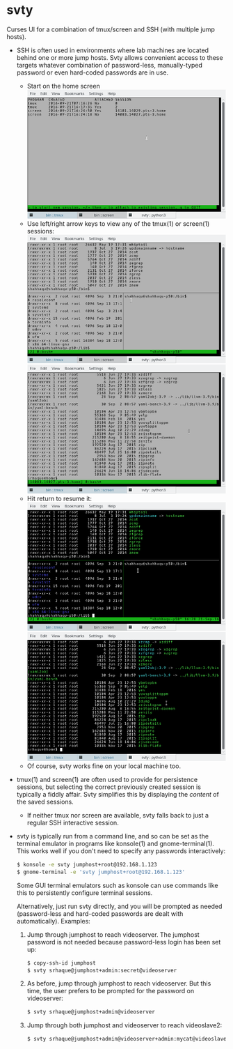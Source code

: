 # svty
Curses UI for a combination of tmux/screen and SSH (with multiple jump hosts).

* SSH is often used in environments where lab machines are located behind one or more jump hosts. Svty allows convenient access to these targets whatever combination of password-less, manually-typed password or even hard-coded passwords are in use.

    * Start on the home screen
    ![Home Screen][homescreen]
    * Use left/right arrow keys to view any of the tmux(1) or screen(1) sessions:
    ![Capture from tmux(1)][tmux-capture]
    ![Capture from screen(1)][screen-capture] 
    * Hit return to resume it:
    ![Resumed tmux(1)][tmux-resume] 
    ![Resumed screen(1)][screen-resume] 
    * Of course, svty works fine on your local machine too.

* tmux(1) and screen(1) are often used to provide for persistence sessions, but selecting the correct previously
created session is typically a fiddly affair. Svty simplifies this by displaying the *content* of the saved sessions.

    * If neither tmux nor screen are available, svty falls back to just a regular SSH interactive session.

* svty is typically run from a command line, and so can be set as the terminal emulator in programs like konsole(1) and gnome-terminal(1). This works well if you don't need to specify any passwords interactively:
    
    ```bash
    $ konsole -e svty jumphost+root@192.168.1.123
    $ gnome-terminal -e 'svty jumphost+root@192.168.1.123'
    ```
    
    Some GUI terminal emulators such as konsole can use commands like this to persistently configure terminal sessions.

    Alternatively, just run svty directly, and you will be prompted as needed (password-less and hard-coded passwords are dealt with automatically). Examples:

    1. Jump through jumphost to reach videoserver. The jumphost password is not needed because password-less login has been set up:

        ```bash
        $ copy-ssh-id jumphost
        $ svty srhaque@jumphost+admin:secret@videoserver
        ```

    1. As before, jump through jumphost to reach videoserver. But this time, the user prefers to be prompted for the password on videoserver:

        ```bash
        $ svty srhaque@jumphost+admin@videoserver
        ```

    1.  Jump through both jumphost and videoserver to reach videoslave2:
    
        ```bash
        $ svty srhaque@jumphost+admin@videoserver+admin:mycat@videoslave2
        ```


[homescreen]: https://github.com/ShaheedHaque/svty/raw/master/images/homescreen.png "Home Screen"
[screen-capture]: https://github.com/ShaheedHaque/svty/raw/master/images/screen-capture.png "Capture from screen(1)"
[screen-resume]: https://github.com/ShaheedHaque/svty/raw/master/images/screen-resume.png "Resumed screen(1)"
[tmux-capture]: https://github.com/ShaheedHaque/svty/raw/master/images/tmux-capture.png "Capture from tmux(1)"
[tmux-resume]: https://github.com/ShaheedHaque/svty/raw/master/images/tmux-resume.png "Resumed tmux(1)"
